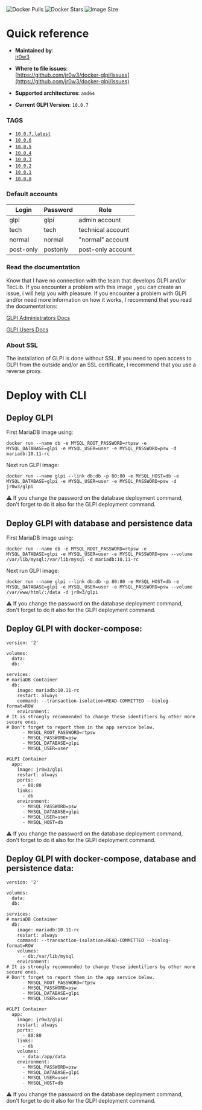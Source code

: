
![Docker Pulls](https://img.shields.io/docker/pulls/jr0w3/glpi) ![Docker Stars](https://img.shields.io/docker/stars/jr0w3/glpi) ![Image Size](https://img.shields.io/docker/image-size/jr0w3/glpi?sort=date)

# Quick reference

-   **Maintained by**:  
    [jr0w3](https://github.com/jr0w3)

-   **Where to file issues**:  
    [https://github.com/jr0w3/docker-glpi/issues](https://github.com/jr0w3/docker-glpi/issues)
    
-   **Supported architectures**: 
    `amd64`
-   **Current GLPI Version**: 
    `10.0.7`

### TAGS
 - [`10.0.7`,  `latest`](https://hub.docker.com/layers/jr0w3/glpi/latest/images/sha256-ecd346740bc581c9fe4f680fe793e3d65d67c438a1770b520bbc721cbe1fe9c1?context=explore)
 - [`10.0.6`](https://hub.docker.com/layers/jr0w3/glpi/10.0.6/images/sha256-1f43ae0c38913c45ce9f95430d55004aa30c69c0b029d512ec32614153575bd7?context=explore)
 - [`10.0.5`](https://hub.docker.com/layers/jr0w3/glpi/10.0.5/images/sha256-5c33cbf954f4e8f9a74eb2ffd298a5c2e8a9a87a91a24a71b8abb7382415b1eb?context=explore)
 - [`10.0.4`](https://hub.docker.com/layers/jr0w3/glpi/10.0.4/images/sha256-3af46e9944347b86871977bb59f359ed60ad9ed43b120ef5f351ecbea2b3ca5c?context=explore)
 - [`10.0.3`](https://hub.docker.com/layers/jr0w3/glpi/10.0.3/images/sha256-8ad513a14982293a68a0fe555e3c7d9a2dfba8fa7c965053c0ec00f4d61c3a23?context=explore)
 - [`10.0.2`](https://hub.docker.com/layers/jr0w3/glpi/10.0.2/images/sha256-9b56a53f6bf671aa5a1654bc5120cba18577611716a18d600ed9e86b5d05c500?context=explore)
 - [`10.0.1`](https://hub.docker.com/layers/jr0w3/glpi/10.0.1/images/sha256-3c659df958eb3adc4f628400963e398b67d1cb92dac98bf9c7d7bc08205eaf08?context=explore)
 - [`10.0.0`](https://hub.docker.com/layers/jr0w3/glpi/10.0.0/images/sha256-ff23dcdceefaac4a1bffaf9617a27b82df208797cb67f0a318f361ac453bc845?context=explore)


### Default accounts
| Login | Password | Role |
|--|--|--|
glpi|glpi|admin account
tech|tech|technical account
normal|normal|"normal" account
post-only|postonly|post-only account

### Read the documentation
Know that I have no connection with the team that develops GLPI and/or TecLib.
If you encounter a problem with this image , you can create an issue, i will help you with pleasure.
If you encounter a problem with GLPI and/or need more information on how it works, I recommend that you read the documentations:

[GLPI Administrators Docs](https://glpi-install.readthedocs.io/)

[GLPI Users Docs](https://glpi-user-documentation.readthedocs.io/)

### About SSL
The installation of GLPI is done without SSL. If you need to open access to GLPI from the outside and/or an SSL certificate, I recommend that you use a reverse proxy.

# Deploy with CLI
## Deploy GLPI
First MariaDB image using:

    docker run --name db -e MYSQL_ROOT_PASSWORD=rtpsw -e MYSQL_DATABASE=glpi -e MYSQL_USER=user -e MYSQL_PASSWORD=psw -d mariadb:10.11-rc 

Next run GLPI image:

    docker run --name glpi --link db:db -p 80:80 -e MYSQL_HOST=db -e MYSQL_DATABASE=glpi -e MYSQL_USER=user -e MYSQL_PASSWORD=psw -d jr0w3/glpi

⚠️ If you change the password on the database deployment command, don't forget to do it also for the GLPI deployment command.

## Deploy GLPI with database and persistence data
First MariaDB image using:

    docker run --name db -e MYSQL_ROOT_PASSWORD=rtpsw -e MYSQL_DATABASE=glpi -e MYSQL_USER=user -e MYSQL_PASSWORD=psw --volume /var/lib/mysql:/var/lib/mysql -d mariadb:10.11-rc 

Next run GLPI image:

    docker run --name glpi --link db:db -p 80:80 -e MYSQL_HOST=db -e MYSQL_DATABASE=glpi -e MYSQL_USER=user -e MYSQL_PASSWORD=psw --volume /var/www/html/:/data -d jr0w3/glpi

⚠️ If you change the password on the database deployment command, don't forget to do it also for the GLPI deployment command.

## Deploy GLPI with docker-compose:

    version: '2'
    
    volumes:
      data:
      db:
    
    services:
    # mariaDB Container
      db:
        image: mariadb:10.11-rc
        restart: always
        command: --transaction-isolation=READ-COMMITTED --binlog-format=ROW
        environment:
    # It is strongly recommended to change these identifiers by other more secure ones.
    # Don't forget to report them in the app service below.
          - MYSQL_ROOT_PASSWORD=rtpsw
          - MYSQL_PASSWORD=psw
          - MYSQL_DATABASE=glpi
          - MYSQL_USER=user
    
    #GLPI Container
      app:
        image: jr0w3/glpi
        restart: always
        ports:
          - 80:80
        links:
          - db
        environment:
          - MYSQL_PASSWORD=psw
          - MYSQL_DATABASE=glpi
          - MYSQL_USER=user
          - MYSQL_HOST=db

⚠️ If you change the password on the database deployment command, don't forget to do it also for the GLPI deployment command.

## Deploy GLPI with docker-compose, database and persistence data:

    version: '2'
    
    volumes:
      data:
      db:
    
    services:
    # mariaDB Container
      db:
        image: mariadb:10.11-rc
        restart: always
        command: --transaction-isolation=READ-COMMITTED --binlog-format=ROW
        volumes:
          - db:/var/lib/mysql
        environment:
    # It is strongly recommended to change these identifiers by other more secure ones.
    # Don't forget to report them in the app service below.
          - MYSQL_ROOT_PASSWORD=rtpsw
          - MYSQL_PASSWORD=psw
          - MYSQL_DATABASE=glpi
          - MYSQL_USER=user
    
    #GLPI Container
      app:
        image: jr0w3/glpi
        restart: always
        ports:
          - 80:80
        links:
          - db
        volumes:
          - data:/app/data
        environment:
          - MYSQL_PASSWORD=psw
          - MYSQL_DATABASE=glpi
          - MYSQL_USER=user
          - MYSQL_HOST=db

⚠️ If you change the password on the database deployment command, don't forget to do it also for the GLPI deployment command.
